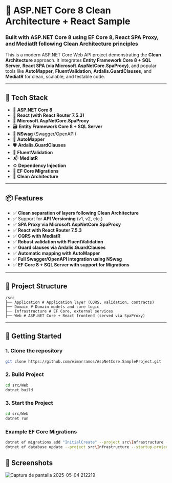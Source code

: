 # 🚀 ASP.NET Core 8 Clean Architecture + React Sample

### Built with ASP.NET Core 8 using EF Core 8, React SPA Proxy, and MediatR following Clean Architecture principles

This is a modern ASP.NET Core Web API project demonstrating the **Clean Architecture** approach. It integrates **Entity Framework Core 8 + SQL Server**, **React SPA (via Microsoft.AspNetCore.SpaProxy)**, and popular tools like **AutoMapper**, **FluentValidation**, **Ardalis.GuardClauses**, and **MediatR** for clean, scalable, and testable code.

---

## 🧰 Tech Stack

- 🔧 **ASP.NET Core 8**
- 🎨 **React (with React Router 7.5.3)**
- 🔀 **Microsoft.AspNetCore.SpaProxy**
- 🗃️ **Entity Framework Core 8 + SQL Server**
- 🧭 **NSwag** (Swagger/OpenAPI)
- 🔄 **AutoMapper**
- 🛡️ **Ardalis.GuardClauses**
- 📏 **FluentValidation**
- 📬 **MediatR**
- ⚙️ **Dependency Injection**
- 🔄 **EF Core Migrations**
- 🧼 **Clean Architecture**

---

## 📦 Features

- ✅ **Clean separation of layers following Clean Architecture**
- ✅ Support for **API Versioning** (v1, v2, etc.)
- ✅ **SPA Proxy via Microsoft.AspNetCore.SpaProxy**
- ✅ **React with React Router 7.5.3**
- ✅ **CQRS with MediatR**
- ✅ **Robust validation with FluentValidation**
- ✅ **Guard clauses via Ardalis.GuardClauses**
- ✅ **Automatic mapping with AutoMapper**
- ✅ **Full Swagger/OpenAPI integration using NSwag**
- ✅ **EF Core 8 + SQL Server with support for Migrations**

---

## 🧱 Project Structure
```
/src
├── Application # Application layer (CQRS, validation, contracts)
├── Domain # Domain models and core logic
├── Infrastructure # EF Core, external services
├── Web # ASP.NET Core + React frontend (served via SpaProxy)
```
---

## 🚀 Getting Started

### 1. Clone the repository

```bash
git clone https://github.com/eimarramos/AspNetCore.SampleProject.git
```
### 2. Build Project

```bash
cd src/Web
dotnet build
````

### 3. Start the Project

```bash
cd src/Web
dotnet run
````

### Example EF Core Migrations

``` bash
dotnet ef migrations add "InitialCreate" --project src\Infrastructure --startup-project src\Web --output-dir Data\Migrations
dotnet ef database update --project src\Infrastructure --startup-project src\Web
```

## 📸 Screenshots

![Captura de pantalla 2025-05-04 212219](https://github.com/user-attachments/assets/8fa68579-a10e-4a9f-a65d-46e1ca515de4)
